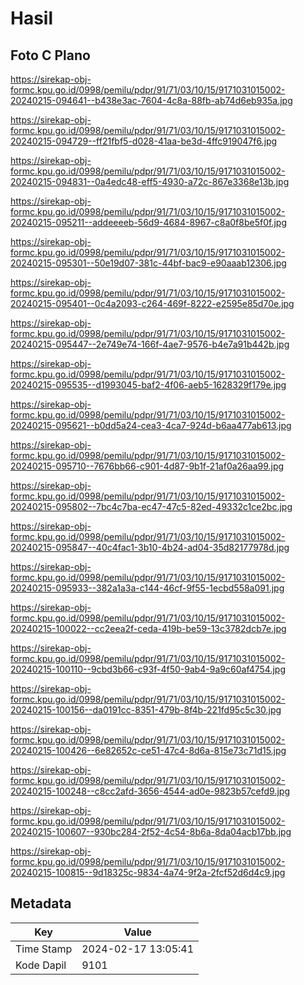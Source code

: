 # Hasil

## Foto C Plano

https://sirekap-obj-formc.kpu.go.id/0998/pemilu/pdpr/91/71/03/10/15/9171031015002-20240215-094641--b438e3ac-7604-4c8a-88fb-ab74d6eb935a.jpg

https://sirekap-obj-formc.kpu.go.id/0998/pemilu/pdpr/91/71/03/10/15/9171031015002-20240215-094729--ff21fbf5-d028-41aa-be3d-4ffc919047f6.jpg

https://sirekap-obj-formc.kpu.go.id/0998/pemilu/pdpr/91/71/03/10/15/9171031015002-20240215-094831--0a4edc48-eff5-4930-a72c-867e3368e13b.jpg

https://sirekap-obj-formc.kpu.go.id/0998/pemilu/pdpr/91/71/03/10/15/9171031015002-20240215-095211--addeeeeb-56d9-4684-8967-c8a0f8be5f0f.jpg

https://sirekap-obj-formc.kpu.go.id/0998/pemilu/pdpr/91/71/03/10/15/9171031015002-20240215-095301--50e19d07-381c-44bf-bac9-e90aaab12306.jpg

https://sirekap-obj-formc.kpu.go.id/0998/pemilu/pdpr/91/71/03/10/15/9171031015002-20240215-095401--0c4a2093-c264-469f-8222-e2595e85d70e.jpg

https://sirekap-obj-formc.kpu.go.id/0998/pemilu/pdpr/91/71/03/10/15/9171031015002-20240215-095447--2e749e74-166f-4ae7-9576-b4e7a91b442b.jpg

https://sirekap-obj-formc.kpu.go.id/0998/pemilu/pdpr/91/71/03/10/15/9171031015002-20240215-095535--d1993045-baf2-4f06-aeb5-1628329f179e.jpg

https://sirekap-obj-formc.kpu.go.id/0998/pemilu/pdpr/91/71/03/10/15/9171031015002-20240215-095621--b0dd5a24-cea3-4ca7-924d-b6aa477ab613.jpg

https://sirekap-obj-formc.kpu.go.id/0998/pemilu/pdpr/91/71/03/10/15/9171031015002-20240215-095710--7676bb66-c901-4d87-9b1f-21af0a26aa99.jpg

https://sirekap-obj-formc.kpu.go.id/0998/pemilu/pdpr/91/71/03/10/15/9171031015002-20240215-095802--7bc4c7ba-ec47-47c5-82ed-49332c1ce2bc.jpg

https://sirekap-obj-formc.kpu.go.id/0998/pemilu/pdpr/91/71/03/10/15/9171031015002-20240215-095847--40c4fac1-3b10-4b24-ad04-35d82177978d.jpg

https://sirekap-obj-formc.kpu.go.id/0998/pemilu/pdpr/91/71/03/10/15/9171031015002-20240215-095933--382a1a3a-c144-46cf-9f55-1ecbd558a091.jpg

https://sirekap-obj-formc.kpu.go.id/0998/pemilu/pdpr/91/71/03/10/15/9171031015002-20240215-100022--cc2eea2f-ceda-419b-be59-13c3782dcb7e.jpg

https://sirekap-obj-formc.kpu.go.id/0998/pemilu/pdpr/91/71/03/10/15/9171031015002-20240215-100110--9cbd3b66-c93f-4f50-9ab4-9a9c60af4754.jpg

https://sirekap-obj-formc.kpu.go.id/0998/pemilu/pdpr/91/71/03/10/15/9171031015002-20240215-100156--da0191cc-8351-479b-8f4b-221fd95c5c30.jpg

https://sirekap-obj-formc.kpu.go.id/0998/pemilu/pdpr/91/71/03/10/15/9171031015002-20240215-100426--6e82652c-ce51-47c4-8d6a-815e73c71d15.jpg

https://sirekap-obj-formc.kpu.go.id/0998/pemilu/pdpr/91/71/03/10/15/9171031015002-20240215-100248--c8cc2afd-3656-4544-ad0e-9823b57cefd9.jpg

https://sirekap-obj-formc.kpu.go.id/0998/pemilu/pdpr/91/71/03/10/15/9171031015002-20240215-100607--930bc284-2f52-4c54-8b6a-8da04acb17bb.jpg

https://sirekap-obj-formc.kpu.go.id/0998/pemilu/pdpr/91/71/03/10/15/9171031015002-20240215-100815--9d18325c-9834-4a74-9f2a-2fcf52d6d4c9.jpg


## Metadata

| Key        | Value               |
| ---------- | ------------------- |
| Time Stamp | 2024-02-17 13:05:41 |
| Kode Dapil | 9101                |



